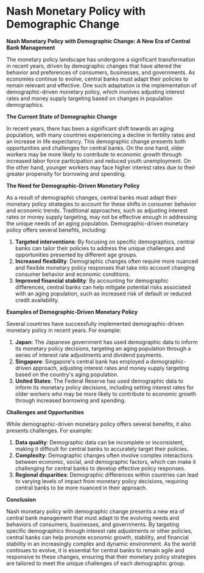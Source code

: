 # Nash Monetary Policy with Demographic Change

**Nash Monetary Policy with Demographic Change: A New Era of Central Bank Management**

The monetary policy landscape has undergone a significant transformation in recent years, driven by demographic changes that have altered the behavior and preferences of consumers, businesses, and governments. As economies continue to evolve, central banks must adapt their policies to remain relevant and effective. One such adaptation is the implementation of demographic-driven monetary policy, which involves adjusting interest rates and money supply targeting based on changes in population demographics.

**The Current State of Demographic Change**

In recent years, there has been a significant shift towards an aging population, with many countries experiencing a decline in fertility rates and an increase in life expectancy. This demographic change presents both opportunities and challenges for central banks. On the one hand, older workers may be more likely to contribute to economic growth through increased labor force participation and reduced youth unemployment. On the other hand, younger workers may face higher interest rates due to their greater propensity for borrowing and spending.

**The Need for Demographic-Driven Monetary Policy**

As a result of demographic changes, central banks must adapt their monetary policy strategies to account for these shifts in consumer behavior and economic trends. Traditional approaches, such as adjusting interest rates or money supply targeting, may not be effective enough in addressing the unique needs of an aging population. Demographic-driven monetary policy offers several benefits, including:

1. **Targeted interventions**: By focusing on specific demographics, central banks can tailor their policies to address the unique challenges and opportunities presented by different age groups.
2. **Increased flexibility**: Demographic changes often require more nuanced and flexible monetary policy responses that take into account changing consumer behavior and economic conditions.
3. **Improved financial stability**: By accounting for demographic differences, central banks can help mitigate potential risks associated with an aging population, such as increased risk of default or reduced credit availability.

**Examples of Demographic-Driven Monetary Policy**

Several countries have successfully implemented demographic-driven monetary policy in recent years. For example:

1. **Japan**: The Japanese government has used demographic data to inform its monetary policy decisions, targeting an aging population through a series of interest rate adjustments and dividend payments.
2. **Singapore**: Singapore's central bank has employed a demographic-driven approach, adjusting interest rates and money supply targeting based on the country's aging population.
3. **United States**: The Federal Reserve has used demographic data to inform its monetary policy decisions, including setting interest rates for older workers who may be more likely to contribute to economic growth through increased borrowing and spending.

**Challenges and Opportunities**

While demographic-driven monetary policy offers several benefits, it also presents challenges. For example:

1. **Data quality**: Demographic data can be incomplete or inconsistent, making it difficult for central banks to accurately target their policies.
2. **Complexity**: Demographic changes often involve complex interactions between economic, social, and demographic factors, which can make it challenging for central banks to develop effective policy responses.
3. **Regional disparities**: Demographic differences within countries can lead to varying levels of impact from monetary policy decisions, requiring central banks to be more nuanced in their approach.

**Conclusion**

Nash monetary policy with demographic change presents a new era of central bank management that must adapt to the evolving needs and behaviors of consumers, businesses, and governments. By targeting specific demographics through interest rate adjustments or other policies, central banks can help promote economic growth, stability, and financial stability in an increasingly complex and dynamic environment. As the world continues to evolve, it is essential for central banks to remain agile and responsive to these changes, ensuring that their monetary policy strategies are tailored to meet the unique challenges of each demographic group.
